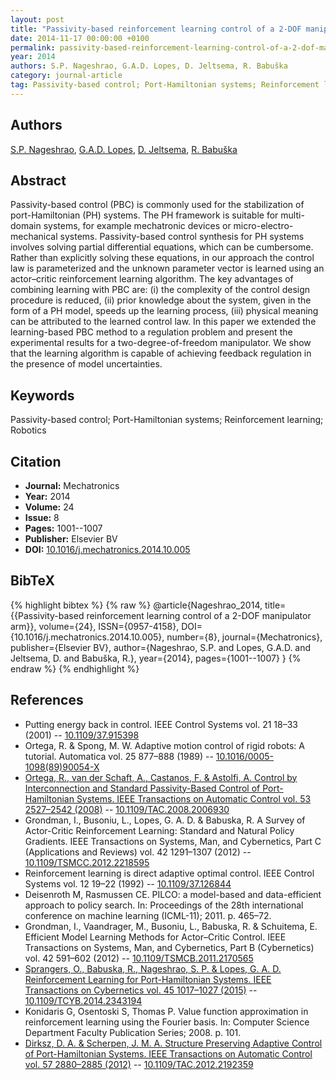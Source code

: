 ```yaml
---
layout: post
title: "Passivity-based reinforcement learning control of a 2-DOF manipulator arm"
date: 2014-11-17 00:00:00 +0100
permalink: passivity-based-reinforcement-learning-control-of-a-2-dof-manipulator-arm
year: 2014
authors: S.P. Nageshrao, G.A.D. Lopes, D. Jeltsema, R. Babuška
category: journal-article
tag: Passivity-based control; Port-Hamiltonian systems; Reinforcement learning; Robotics
---
```

 
## Authors
[S.P. Nageshrao](authors/subramanya-p-nageshrao), [G.A.D. Lopes](authors/gabriel-a-d-lopes), [D. Jeltsema](authors/dimitri-jeltsema), [R. Babuška](authors/robert-babuska)
 
## Abstract
Passivity-based control (PBC) is commonly used for the stabilization of port-Hamiltonian (PH) systems. The PH framework is suitable for multi-domain systems, for example mechatronic devices or micro-electro-mechanical systems. Passivity-based control synthesis for PH systems involves solving partial differential equations, which can be cumbersome. Rather than explicitly solving these equations, in our approach the control law is parameterized and the unknown parameter vector is learned using an actor–critic reinforcement learning algorithm. The key advantages of combining learning with PBC are: (i) the complexity of the control design procedure is reduced, (ii) prior knowledge about the system, given in the form of a PH model, speeds up the learning process, (iii) physical meaning can be attributed to the learned control law. In this paper we extended the learning-based PBC method to a regulation problem and present the experimental results for a two-degree-of-freedom manipulator. We show that the learning algorithm is capable of achieving feedback regulation in the presence of model uncertainties.
 
## Keywords
Passivity-based control; Port-Hamiltonian systems; Reinforcement learning; Robotics
 
## Citation
- **Journal:** Mechatronics
- **Year:** 2014
- **Volume:** 24
- **Issue:** 8
- **Pages:** 1001--1007
- **Publisher:** Elsevier BV
- **DOI:** [10.1016/j.mechatronics.2014.10.005](https://doi.org/10.1016/j.mechatronics.2014.10.005)
 
## BibTeX
{% highlight bibtex %}
{% raw %}
@article{Nageshrao_2014,
  title={{Passivity-based reinforcement learning control of a 2-DOF manipulator arm}},
  volume={24},
  ISSN={0957-4158},
  DOI={10.1016/j.mechatronics.2014.10.005},
  number={8},
  journal={Mechatronics},
  publisher={Elsevier BV},
  author={Nageshrao, S.P. and Lopes, G.A.D. and Jeltsema, D. and Babuška, R.},
  year={2014},
  pages={1001--1007}
}
{% endraw %}
{% endhighlight %}
 
## References
- Putting energy back in control. IEEE Control Systems vol. 21 18–33 (2001) -- [10.1109/37.915398](https://doi.org/10.1109/37.915398)
- Ortega, R. & Spong, M. W. Adaptive motion control of rigid robots: A tutorial. Automatica vol. 25 877–888 (1989) -- [10.1016/0005-1098(89)90054-X](https://doi.org/10.1016/0005-1098(89)90054-X)
- [Ortega, R., van der Schaft, A., Castanos, F. & Astolfi, A. Control by Interconnection and Standard Passivity-Based Control of Port-Hamiltonian Systems. IEEE Transactions on Automatic Control vol. 53 2527–2542 (2008)](control-by-interconnection-and-standard-passivity-based-control-of-port-hamiltonian-systems) -- [10.1109/TAC.2008.2006930](https://doi.org/10.1109/TAC.2008.2006930)
- Grondman, I., Busoniu, L., Lopes, G. A. D. & Babuska, R. A Survey of Actor-Critic Reinforcement Learning: Standard and Natural Policy Gradients. IEEE Transactions on Systems, Man, and Cybernetics, Part C (Applications and Reviews) vol. 42 1291–1307 (2012) -- [10.1109/TSMCC.2012.2218595](https://doi.org/10.1109/TSMCC.2012.2218595)
- Reinforcement learning is direct adaptive optimal control. IEEE Control Systems vol. 12 19–22 (1992) -- [10.1109/37.126844](https://doi.org/10.1109/37.126844)
- Deisenroth M, Rasmussen CE. PILCO: a model-based and data-efficient approach to policy search. In: Proceedings of the 28th international conference on machine learning (ICML-11); 2011. p. 465–72.
- Grondman, I., Vaandrager, M., Busoniu, L., Babuska, R. & Schuitema, E. Efficient Model Learning Methods for Actor–Critic Control. IEEE Transactions on Systems, Man, and Cybernetics, Part B (Cybernetics) vol. 42 591–602 (2012) -- [10.1109/TSMCB.2011.2170565](https://doi.org/10.1109/TSMCB.2011.2170565)
- [Sprangers, O., Babuska, R., Nageshrao, S. P. & Lopes, G. A. D. Reinforcement Learning for Port-Hamiltonian Systems. IEEE Transactions on Cybernetics vol. 45 1017–1027 (2015)](reinforcement-learning-for-port-hamiltonian-systems) -- [10.1109/TCYB.2014.2343194](https://doi.org/10.1109/TCYB.2014.2343194)
- Konidaris G, Osentoski S, Thomas P. Value function approximation in reinforcement learning using the Fourier basis. In: Computer Science Department Faculty Publication Series; 2008. p. 101.
- [Dirksz, D. A. & Scherpen, J. M. A. Structure Preserving Adaptive Control of Port-Hamiltonian Systems. IEEE Transactions on Automatic Control vol. 57 2880–2885 (2012)](structure-preserving-adaptive-control-of-port-hamiltonian-systems) -- [10.1109/TAC.2012.2192359](https://doi.org/10.1109/TAC.2012.2192359)

